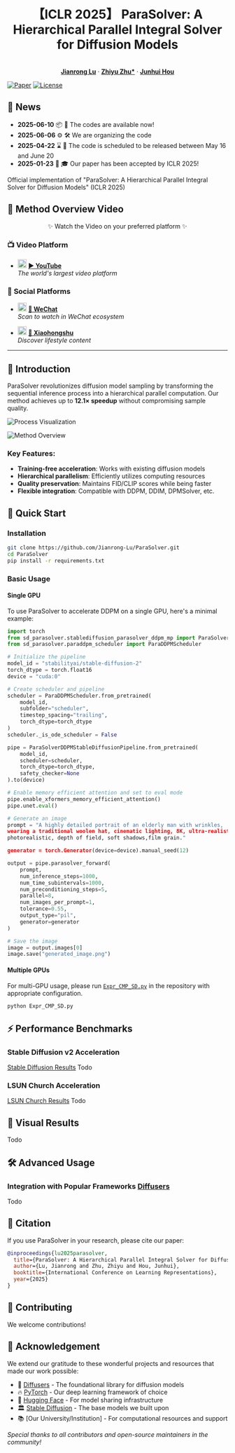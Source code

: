 
<p align="center">
  <h1 align="center">【ICLR 2025】 ParaSolver: A Hierarchical Parallel Integral Solver for Diffusion Models</h1>

  <p align="center">
    <br />
    <a href="https://scholar.google.com/citations?user=k-oe9TUAAAAJ&hl=zh-CN"><strong>Jianrong Lu</strong></a>
    ·
    <a href="https://scholar.google.com/citations?user=d1L0KkoAAAAJ&hl=en"><strong>Zhiyu Zhu*</strong></a>
    ·
    <a href="https://sites.google.com/site/junhuihoushomepage/"><strong>Junhui Hou</strong></a>
  </p>
</p>

[![Paper](https://img.shields.io/badge/Paper-ICLR%202025-blue)](https://openreview.net/forum?id=your-paper-id)
[![License](https://img.shields.io/badge/License-MIT-green)](LICENSE)

## 📢 News

- **2025-06-10** 📦 🎉 The codes are available now!
- **2025-06-06** ⚙️ 🛠️ We are organizing the code
- **2025-04-22** ⌛ 📅 The code is scheduled to be released between May 16 and June 20  
- **2025-01-23** 📜 🎓 Our paper has been accepted by ICLR 2025!

Official implementation of "ParaSolver: A Hierarchical Parallel Integral Solver for Diffusion Models" (ICLR 2025)

## 🌟 **Method Overview Video**  

<div align="center">  
 ✨ Watch the Video on your preferred platform ✨  
</div>

### 📺 **Video Platform**
- <img src="https://img.shields.io/badge/YouTube-FF0000?logo=youtube&logoColor=white" height="20" alt="YouTube"/> **[▶️ YouTube](https://youtu.be/u5qnG809AYs)**  
  *The world's largest video platform*
  

### 📱 **Social Platforms**
- <img src="https://img.shields.io/badge/WeChat-07C160?logo=wechat&logoColor=white" height="20" alt="WeChat"/> **[💬 WeChat](https://mp.weixin.qq.com/s/RJ6SZ3TQX-XkgGwyCl3Hag)**  
  *Scan to watch in WeChat ecosystem*
  
- <img src="https://img.shields.io/badge/Xiaohongshu-FF2442?logo=xiaohongshu&logoColor=white" height="20" alt="Xiaohongshu"/> **[📕 Xiaohongshu](https://www.xiaohongshu.com/discovery/item/68491766000000002301e488?app_platform=ios&app_version=8.86&share_from_user_hidden=true&xsec_source=app_share&type=video&xsec_token=CBir9tUqeTi_mQN5VGOBiSvilRPy9GTLOuDVEr4J0dnVI=&author_share=1&xhsshare=WeixinSession&shareRedId=ODlGRDZHOUw2NzUyOTgwNjg5OTc7NjpB&apptime=1749623383&share_id=a746a4be39b44c00ae66b68010da45d9)**  
  *Discover lifestyle content*



---

<!-- <div align="center" style="margin-top:20px">
📌 <em>Same premium content across all platforms</em> • 🔹 <em>Choose your favorite!</em>
</div> -->


## 🌟 Introduction
ParaSolver revolutionizes diffusion model sampling by transforming the sequential inference process into a hierarchical parallel computation. Our method achieves up to **12.1× speedup** without compromising sample quality.

![Process Visualization](./assets/VisionCMP_final.gif)

![Method Overview](./assets/method_image.jpg)

### Key Features:
- **Training-free acceleration**: Works with existing diffusion models
- **Hierarchical parallelism**: Efficiently utilizes computing resources
- **Quality preservation**: Maintains FID/CLIP scores while being faster
- **Flexible integration**: Compatible with DDPM, DDIM, DPMSolver, etc.

## 🚀 Quick Start

### Installation
```bash
git clone https://github.com/Jianrong-Lu/ParaSolver.git
cd ParaSolver
pip install -r requirements.txt
```

### Basic Usage 

#### Single GPU
To use ParaSolver to accelerate DDPM on a single GPU, here's a minimal example:

```python
import torch
from sd_parasolver.stablediffusion_parasolver_ddpm_mp import ParaSolverDDPMStableDiffusionPipeline
from sd_parasolver.paraddpm_scheduler import ParaDDPMScheduler

# Initialize the pipeline
model_id = "stabilityai/stable-diffusion-2"
torch_dtype = torch.float16
device = "cuda:0"  

# Create scheduler and pipeline
scheduler = ParaDDPMScheduler.from_pretrained(
    model_id, 
    subfolder="scheduler", 
    timestep_spacing="trailing",
    torch_dtype=torch_dtype
)
scheduler._is_ode_scheduler = False

pipe = ParaSolverDDPMStableDiffusionPipeline.from_pretrained(
    model_id, 
    scheduler=scheduler, 
    torch_dtype=torch_dtype,
    safety_checker=None
).to(device)

# Enable memory efficient attention and set to eval mode
pipe.enable_xformers_memory_efficient_attention()
pipe.unet.eval()

# Generate an image
prompt = "A highly detailed portrait of an elderly man with wrinkles, 
wearing a traditional woolen hat, cinematic lighting, 8K, ultra-realistic, 
photorealistic, depth of field, soft shadows,film grain."

generator = torch.Generator(device=device).manual_seed(12)

output = pipe.parasolver_forward(
    prompt,
    num_inference_steps=1000,
    num_time_subintervals=1000,
    num_preconditioning_steps=5,
    parallel=8,  
    num_images_per_prompt=1,
    tolerance=0.55,
    output_type="pil",
    generator=generator
)

# Save the image
image = output.images[0]
image.save("generated_image.png")
```

#### Multiple GPUs
For multi-GPU usage, please run [`Expr_CMP_SD.py`](Expr_CMP_SD.py) in the repository with appropriate configuration.
```python
python Expr_CMP_SD.py
```


## ⚡ Performance Benchmarks

### Stable Diffusion v2 Acceleration
[Stable Diffusion Results](results/sd2_comparison.png)
Todo

### LSUN Church Acceleration
[LSUN Church Results](results/lsun_comparison.png)
Todo

## 🎨 Visual Results
Todo

## 🛠 Advanced Usage

### Integration with Popular Frameworks [Diffusers](https://huggingface.co/docs/diffusers/index)
Todo

## 📝 Citation
If you use ParaSolver in your research, please cite our paper:
```bibtex
@inproceedings{lu2025parasolver,
  title={ParaSolver: A Hierarchical Parallel Integral Solver for Diffusion Models},
  author={Lu, Jianrong and Zhu, Zhiyu and Hou, Junhui},
  booktitle={International Conference on Learning Representations},
  year={2025}
}
```

## 🤝 Contributing
We welcome contributions!

## 🙏 Acknowledgement

We extend our gratitude to these wonderful projects and resources that made our work possible:

- 🌸 [Diffusers](https://huggingface.co/docs/diffusers/index) - The foundational library for diffusion models
- 🔥 [PyTorch](https://pytorch.org/) - Our deep learning framework of choice
- 🤗 [Hugging Face](https://huggingface.co/) - For model sharing infrastructure
- 🏛️ [Stable Diffusion](https://stability.ai/) - The base models we built upon
- 📚 [Our University/Institution] - For computational resources and support

*Special thanks to all contributors and open-source maintainers in the community!*

